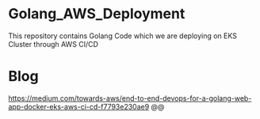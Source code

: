 # Golang_AWS_Deployment
This repository contains Golang Code which we are deploying on EKS Cluster through AWS CI/CD

# Blog
https://medium.com/towards-aws/end-to-end-devops-for-a-golang-web-app-docker-eks-aws-ci-cd-f7793e230ae9
@@
